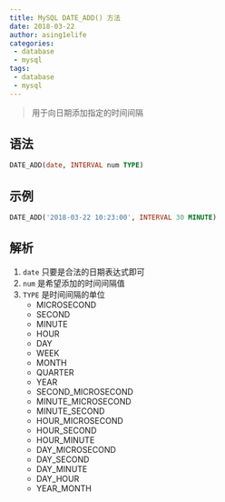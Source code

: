 ```yaml
---
title: MySQL DATE_ADD() 方法
date: 2018-03-22
author: asing1elife
categories:
 - database
 - mysql
tags:
 - database
 - mysql
---
```

> 用于向日期添加指定的时间间隔  

## 语法
```sql
DATE_ADD(date, INTERVAL num TYPE)
```

## 示例
```sql
DATE_ADD('2018-03-22 10:23:00', INTERVAL 30 MINUTE)
``` 

## 解析
1. `date` 只要是合法的日期表达式即可
2. `num` 是希望添加的时间间隔值
3. `TYPE` 是时间间隔的单位
	* MICROSECOND
	* SECOND
	* MINUTE
	* HOUR
	* DAY
	* WEEK
	* MONTH
	* QUARTER
	* YEAR
	* SECOND_MICROSECOND
	* MINUTE_MICROSECOND
	* MINUTE_SECOND
	* HOUR_MICROSECOND
	* HOUR_SECOND
	* HOUR_MINUTE
	* DAY_MICROSECOND
	* DAY_SECOND
	* DAY_MINUTE
	* DAY_HOUR
	* YEAR_MONTH